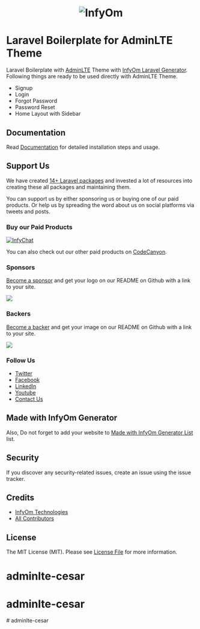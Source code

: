 <h1 align="center"><img src="https://assets.infyom.com/open-source/infyom-logo.png" alt="InfyOm"></h1>

# Laravel Boilerplate for AdminLTE Theme

Laravel Boilerplate with [AdminLTE](https://adminlte.io/) Theme with [InfyOm Laravel Generator](https://github.com/InfyOmLabs/laravel-generator).
Following things are ready to be used directly with AdminLTE Theme.

- Signup
- Login
- Forgot Password
- Password Reset
- Home Layout with Sidebar

## Documentation

Read [Documentation](https://infyom.com/open-source/laravelgenerator/docs/8.0/boilerplates) for detailed installation steps and usage.

## Support Us

We have created [14+ Laravel packages](https://github.com/InfyOmLabs) and invested a lot of resources into creating these all packages and maintaining them.

You can support us by either sponsoring us or buying one of our paid products. Or help us by spreading the word about us on social platforms via tweets and posts.

### Buy our Paid Products

[![InfyChat](https://assets.infyom.com/open-source/new/infychat-banner.png)](https://1.envato.market/jWeAmM)

You can also check out our other paid products on [CodeCanyon](https://1.envato.market/BXAnR1).

### Sponsors

[Become a sponsor](https://opencollective.com/infyomlabs#sponsor) and get your logo on our README on Github with a link to your site.

<a href="https://opencollective.com/infyomlabs#sponsor"><img src="https://opencollective.com/infyomlabs/sponsors.svg?width=890"></a>

### Backers

[Become a backer](https://opencollective.com/infyomlabs#backer) and get your image on our README on Github with a link to your site.

<a href="https://opencollective.com/infyomlabs#backer"><img src="https://opencollective.com/infyomlabs/backers.svg?width=890"></a>

### Follow Us

- [Twitter](https://twitter.com/infyom)
- [Facebook](https://www.facebook.com/infyom)
- [LinkedIn](https://in.linkedin.com/company/infyom-technologies)
- [Youtube](https://www.youtube.com/channel/UC8IvwfChD6i7Wp4yZp3tNsQ)
- [Contact Us](https://infyom.com/contact-us)

## Made with InfyOm Generator

Also, Do not forget to add your website to [Made with InfyOm Generator List](https://github.com/InfyOmLabs/laravel-generator/blob/develop/made-with-generator.md) list.

## Security

If you discover any security-related issues, create an issue using the issue tracker.

## Credits

- [InfyOm Technologies](https://github.com/infyomlabs)
- [All Contributors](../../contributors)

## License

The MIT License (MIT). Please see [License File](LICENSE.md) for more information.
# adminlte-cesar
# adminlte-cesar
#   a d m i n l t e - c e s a r  
 
